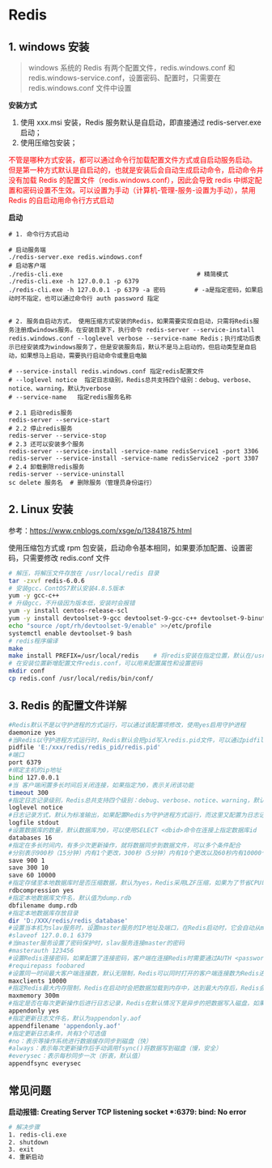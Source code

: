 # Redis

## 1. windows 安装

> windows 系统的 Redis 有两个配置文件，redis.windows.conf 和 redis.windows-service.conf，设置密码、配置时，只需要在 redis.windows.conf 文件中设置

**安装方式**

1. 使用 xxx.msi 安装，Redis 服务默认是自启动，即直接通过 redis-server.exe 启动；
2. 使用压缩包安装；

<font color="red">不管是哪种方式安装，都可以通过命令行加载配置文件方式或自启动服务启动。
但是第一种方式默认是自启动的，也就是安装后会自动生成启动命令，启动命令并没有加载 Redis 的配置文件（redis.windows.conf），因此会导致 redis 中绑定配置和密码设置不生效。可以设置为手动（计算机-管理-服务-设置为手动），禁用 Redis 的自启动用命令行方式启动</font>

**启动**

```shell
# 1. 命令行方式启动

# 启动服务端
./redis-server.exe redis.windows.conf
# 启动客户端
./redis-cli.exe                                     # 精简模式
./redis-cli.exe -h 127.0.0.1 -p 6379
./redis-cli.exe -h 127.0.0.1 -p 6379 -a 密码        # -a是指定密码，如果启动时不指定，也可以通过命令行 auth password 指定


# 2. 服务自启动方式， 使用压缩方式安装的Redis，如果需要实现自启动，只需将Redis服务注册成windows服务。在安装目录下，执行命令 redis-server --service-install redis.windows.conf --loglevel verbose --service-name Redis；执行成功后表示已经安装成为windows服务了，但是安装服务后，默认不是马上启动的，但启动类型是自启动，如果想马上启动，需要执行启动命令或重启电脑

# --service-install redis.windows.conf 指定redis配置文件
# --loglevel notice  指定日志级别，Redis总共支持四个级别：debug、verbose、notice、warning，默认为verbose
# --service-name   指定redis服务名称

# 2.1 启动redis服务
redis-server --service-start
# 2.2 停止redis服务
redis-server --service-stop
# 2.3 还可以安装多个服务
redis-server --service-install -service-name redisService1 -port 3306
redis-server --service-install -service-name redisService2 -port 3307
# 2.4 卸载删除redis服务
redis-server --service-uninstall
sc delete 服务名  # 删除服务（管理员身份运行）

```

## 2. Linux 安装

参考：https://www.cnblogs.com/xsge/p/13841875.html

使用压缩包方式或 rpm 包安装，启动命令基本相同，如果要添加配置、设置密码，只需要修改 redis.conf 文件

```sh
# 解压，将解压文件存放在 /usr/local/redis 目录
tar -zxvf redis-6.0.6
# 安装gcc，ContOS7默认安装4.8.5版本
yum -y gcc-c++
# 升级gcc，不升级因为版本低，安装时会报错
yum -y install centos-release-scl
yum -y install devtoolset-9-gcc devtoolset-9-gcc-c++ devtoolset-9-binutils
echo "source /opt/rh/devtoolset-9/enable" >>/etc/profile
systemctl enable devtoolset-9 bash
# redis程序编译
make
make install PREFIX=/usr/local/redis    # 将redis安装在指定位置，默认在/usr/local/bin，也可以在编译前通过./configure --prefix=/usr/local/bin设置安装位置
# 在安装位置新增配置文件redis.conf，可以用来配置属性和设置密码
mkdir conf
cp redis.conf /usr/local/redis/bin/conf/
```

## 3. Redis 的配置文件详解

```sh
#Redis默认不是以守护进程的方式运行，可以通过该配置项修改，使用yes启用守护进程
daemonize yes
#当Redis以守护进程方式运行时，Redis默认会把pid写入redis.pid文件，可以通过pidfile指定
pidfile 'E:/xxx/redis/redis_pid/redis.pid'
#端口
port 6379
#绑定主机的ip地址
bind 127.0.0.1
#当 客户端闲置多长时间后关闭连接，如果指定为0，表示关闭该功能
timeout 300
#指定日志记录级别，Redis总共支持四个级别：debug、verbose、notice、warning，默认为verbose
loglevel notice
#日志记录方式，默认为标准输出，如果配置Redis为守护进程方式运行，而这里又配置为日志记录方式为标准输出，则日志将会发送给/dev/null
logfile stdout
#设置数据库的数量，默认数据库为0，可以使用SELECT <dbid>命令在连接上指定数据库id
databases 16
#指定在多长时间内，有多少次更新操作，就将数据同步到数据文件，可以多个条件配合
#分别表示900秒（15分钟）内有1个更改，300秒（5分钟）内有10个更改以及60秒内有10000个更改
save 900 1
save 300 10
save 60 10000
#指定存储至本地数据库时是否压缩数据，默认为yes，Redis采用LZF压缩，如果为了节省CPU时间，可以关闭该选项，但会导致数据库文件变的巨大
rdbcompression yes
#指定本地数据库文件名，默认值为dump.rdb
dbfilename dump.rdb
#指定本地数据库存放目录
dir 'D:/XXX/redis/redis_database'
#设置当本机为slav服务时，设置master服务的IP地址及端口，在Redis启动时，它会自动从master进行数据同步
#slaveof 127.0.0.1 6379
#当master服务设置了密码保护时，slav服务连接master的密码
#masterauth 123456
#设置Redis连接密码，如果配置了连接密码，客户端在连接Redis时需要通过AUTH <password>命令提供密码，默认关闭
#requirepass foobared
#设置同一时间最大客户端连接数，默认无限制，Redis可以同时打开的客户端连接数为Redis进程可以打开的最大文件描述符数，如果设置 maxclients 0，表示不作限制。当客户端连接数到达限制时，Redis会关闭新的连接并向客户端返回max number of clients reached错误信息
maxclients 10000
#指定Redis最大内存限制，Redis在启动时会把数据加载到内存中，达到最大内存后，Redis会先尝试清除已到期或即将到期的Key，当此方法处理 后，仍然到达最大内存设置，将无法再进行写入操作，但仍然可以进行读取操作。Redis新的vm机制，会把Key存放内存，Value会存放在swap区
maxmemory 300m
#指定是否在每次更新操作后进行日志记录，Redis在默认情况下是异步的把数据写入磁盘，如果不开启，可能会在断电时导致一段时间内的数据丢失。因为 redis本身同步数据文件是按上面save条件来同步的，所以有的数据会在一段时间内只存在于内存中。默认为no
appendonly yes
#指定更新日志文件名，默认为appendonly.aof
appendfilename 'appendonly.aof'
#指定更新日志条件，共有3个可选值
#no：表示等操作系统进行数据缓存同步到磁盘（快）
#always：表示每次更新操作后手动调用fsync()将数据写到磁盘（慢，安全）
#everysec：表示每秒同步一次（折衷，默认值）
appendfsync everysec
```

## 常见问题

**启动报错: Creating Server TCP listening socket \*:6379: bind: No error**

```sh
# 解决步骤
1. redis-cli.exe
2. shutdown
3. exit
4. 重新启动
```
